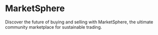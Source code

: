 # MarketSphere
 Discover the future of buying and selling with MarketSphere, the ultimate community marketplace for sustainable trading.
